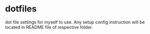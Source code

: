 # dotfiles

dot file settings for myself to use. 
Any setup config instruction will be located in README file of respective folder.